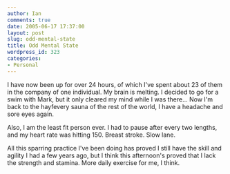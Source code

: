```yaml
---
author: Ian
comments: true
date: 2005-06-17 17:37:00
layout: post
slug: odd-mental-state
title: Odd Mental State
wordpress_id: 323
categories:
- Personal
---
```


I have now been up for over 24 hours, of which I've spent about 23 of them in the company of one individual.  My brain is melting.  I decided to go for a swim with Mark, but it only cleared my mind while I was there...  Now I'm back to the hayfevery sauna of the rest of the world, I have a headache and sore eyes again.  

Also, I am the least fit person ever.  I had to pause after every two lengths, and my heart rate was hitting 150.  Breast stroke.  Slow lane.  

All this sparring practice I've been doing has proved I still have the skill and agility I had a few years ago, but I think this afternoon's proved that I lack the strength and stamina.  More daily exercise for me, I think.
